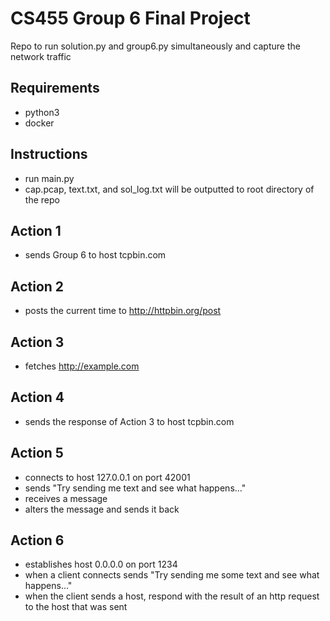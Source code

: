 # CS455 Group 6 Final Project

Repo to run solution.py and group6.py simultaneously and capture the network traffic

## Requirements

- python3
- docker

## Instructions

- run main.py
- cap.pcap, text.txt, and sol_log.txt will be outputted to root directory of the repo

## Action 1

- sends Group 6 to host tcpbin.com

## Action 2

- posts the current time to http://httpbin.org/post

## Action 3

- fetches http://example.com

## Action 4

- sends the response of Action 3 to host tcpbin.com

## Action 5

- connects to host 127.0.0.1 on port 42001
- sends "Try sending me text and see what happens..."
- receives a message
- alters the message and sends it back

## Action 6

- establishes host 0.0.0.0 on port 1234
- when a client connects sends "Try sending me some text and see what happens..."
- when the client sends a host, respond with the result of an http request to the host that was sent
